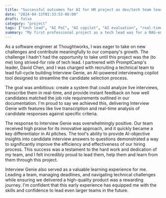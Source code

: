 ```yaml
---
title: "Successful outcomes for AI for HR project as dev/tech team lead"
date: "2024-04-13T01:33:53-06:00"
draft: false
category: "project"
tags: ["tech lead", "AI PoC", "AI copilot", "AI evaluation", "real-time analysis", "React JS", "Python", "AI21"]
summary: "My first professional project as a tech lead was for a RAG-enabled AI bot that acts as a real-time evaluator copilot for recruiters to use in job interviewing, evaluating candidates against given role criteria in real time."
---
```


As a software engineer at Thoughtworks, I was eager to take on new challenges and contribute meaningfully to our company's growth. The challenge I hadn't had the opportunity to take until this project was the (to me) long strived-for role of tech lead. I partnered with PromptCamp's leader, David Chen, and I was charged with recruiting a technical team to lead full-cycle building Interview Genie, an AI-powered interviewing copilot tool designed to streamline the candidate selection process.

The goal was ambitious: create a system that could analyze live interviews, transcribe them in real-time, and provide instant feedback on how well candidates matched the job role requirements outlined in our documentation. I'm proud to say we achieved this, delivering Interview Genie with features like live transcription and real-time analysis of candidate responses against specific criteria.

The response to Interview Genie was overwhelmingly positive. Our team received high praise for its innovative approach, and it quickly became a key differentiator in AI pitches. The tool's ability to provide AI-objective insights into candidate interview answers to questions demonstrated a way to significantly improve the efficiency and effectiveness of our hiring process. This success was a testament to the hard work and dedication of my team, and I felt incredibly proud to lead them, help them and learn from them through this project.

Interview Genie also served as a valuable learning experience for me. Leading a team, managing deadlines, and navigating technical challenges while ensuring we delivered a high-quality product was a rewarding journey. I'm confident that this early experience has equipped me with the skills and confidence to lead even larger teams in the future.
